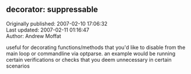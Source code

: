 ## decorator: suppressable  
Originally published: 2007-02-10 17:06:32  
Last updated: 2007-02-11 01:16:47  
Author: Andrew Moffat  
  
useful for decorating functions/methods that you'd like to disable from the main loop or commandline via optparse.  an example would be running certain verifications or checks that you deem unnecessary in certain scenarios